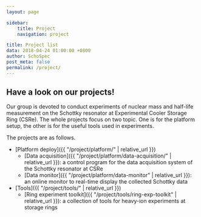 ```yaml
---
layout: page

sidebar:
    title: Project
    navigation: project

title: Project list
data: 2018-04-24 01:00:00 +0800
author: SchoSpec
post_meta: false
permalink: /project/
---
```

## Have a look on our projects!

Our group is devoted to conduct experiments of nuclear mass and half-life measurement on the Schottky resonator at Experimental Cooler Storage Ring (CSRe). 
The whole projects focus on two topic. One is for the platform setup, the other is for the useful tools used in experiments.

The projects are as follows.
* [Platform deploy]({{ "/project/platform/" | relative_url }})
    - [Data acquisition]({{ "/project/platform/data-acquisition/" | relative_url }}): a control program for the data acquisition system of the Schottky resonator at CSRe
    - [Data monitor]({{ "/project/platform/data-monitor" | relative_url }}): an online monitor to real-time display the collected Schottky data
* [Tools]({{ "/project/tools/" | relative_url }})
    - [Ring experiment toolkit]({{ "/project/tools/ring-exp-toolkit" | relative_url }}): a collection of tools for heavy-ion experiments at storage rings

